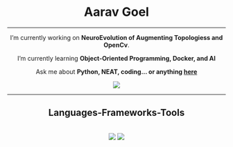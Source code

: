 <div align="center">

# Aarav Goel

</div>


---

<div align="center">

 I’m currently working on **NeuroEvolution of Augmenting Topologiess and OpenCv**.

 I’m currently learning **Object-Oriented Programming, Docker, and AI**

 Ask me about **Python, NEAT, coding... or anything [here](https://github.com/aaravgoel5/aaravgoel5/issues)**

</div>

<div align="center"> 
  <a href="mailto:aarogoel@gmail.com">
    <img src="https://img.shields.io/badge/Gmail-333333?style=for-the-badge&logo=gmail&logoColor=red" />
  </a>
</div>

 <hr/>
 
<h2 align="center">Languages-Frameworks-Tools</h2>
<br/>
<div align="center">
    <img src="https://skillicons.dev/icons?i=react,html,css,vscode,github,git,r" />
    <img src="https://skillicons.dev/icons?i=nodejs,python,javascript,firebase,c,java,nextjs" /><br>
</div>

<br/>
